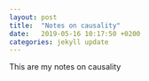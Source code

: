 ```yaml
---
layout: post
title:  "Notes on causality"
date:   2019-05-16 10:17:50 +0200
categories: jekyll update
---
```


This are my notes on causality